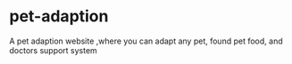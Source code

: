 # pet-adaption
A pet adaption website ,where you can adapt any pet, found pet food, and doctors support system
